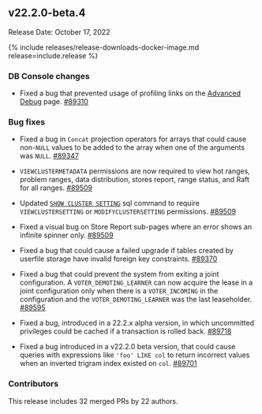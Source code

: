 ## v22.2.0-beta.4

Release Date: October 17, 2022

{% include releases/release-downloads-docker-image.md release=include.release %}

<h3 id="v22-2-0-beta-4-db-console-changes">DB Console changes</h3>

- Fixed a bug that prevented usage of profiling links on the [Advanced Debug](/docs/{{site.versions["stable"]}}/ui-debug-pages.html) page. [#89310][#89310]

<h3 id="v22-2-0-beta-4-bug-fixes">Bug fixes</h3>

- Fixed a bug in `Concat` projection operators for arrays that could cause non-`NULL` values to be added to the array when one of the arguments was `NULL`. [#89347][#89347]
- `VIEWCLUSTERMETADATA` permissions are now required to view hot ranges, problem ranges, data distribution, stores report, range status, and Raft for all ranges.  [#89509][#89509]
- Updated [`SHOW CLUSTER SETTING`](/docs/{{site.versions["stable"]}}/show-cluster-setting.html) sql command to require `VIEWCLUSTERSETTING` or `MODIFYCLUSTERSETTING` permissions. [#89509][#89509]
- Fixed a visual bug on Store Report sub-pages where an error shows an infinite spinner only. [#89509][#89509]
- Fixed a bug that could cause a failed upgrade if tables created by userfile storage have invalid foreign key constraints. [#89370][#89370]
- Fixed a bug that could prevent the system from exiting a joint configuration. A `VOTER_DEMOTING_LEARNER` can now acquire the lease in a joint configuration only when there is a `VOTER_INCOMING` in the configuration and the `VOTER_DEMOTING_LEARNER` was the last leaseholder. [#89595][#89595]

- Fixed a bug, introduced in a 22.2.x alpha version, in which uncommitted privileges could be cached if a transaction is rolled back. [#89718][#89718]

- Fixed a bug introduced in a v22.2.0 beta version, that could cause queries with expressions like `'foo' LIKE col` to return incorrect values when an inverted trigram index existed on `col`. [#89701][#89701]

<h3 id="v22-2-0-beta-4-contributors">Contributors</h3>

This release includes 32 merged PRs by 22 authors.

[#89310]: https://github.com/cockroachdb/cockroach/pull/89310
[#89347]: https://github.com/cockroachdb/cockroach/pull/89347
[#89370]: https://github.com/cockroachdb/cockroach/pull/89370
[#89509]: https://github.com/cockroachdb/cockroach/pull/89509
[#89521]: https://github.com/cockroachdb/cockroach/pull/89521
[#89595]: https://github.com/cockroachdb/cockroach/pull/89595
[#89701]: https://github.com/cockroachdb/cockroach/pull/89701
[#89718]: https://github.com/cockroachdb/cockroach/pull/89718
[#89775]: https://github.com/cockroachdb/cockroach/pull/89775

